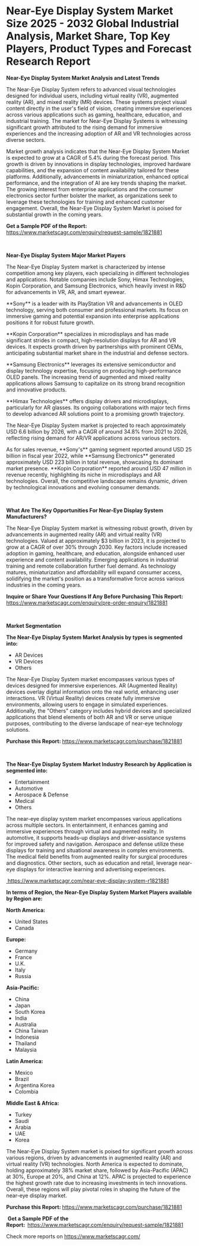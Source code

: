 <p><h1>Near-Eye Display System Market Size 2025 - 2032 Global Industrial Analysis, Market Share, Top Key Players, Product Types and Forecast Research Report</h1></p><p><strong>Near-Eye Display System Market Analysis and Latest Trends</strong></p>
<p><p>The Near-Eye Display System refers to advanced visual technologies designed for individual users, including virtual reality (VR), augmented reality (AR), and mixed reality (MR) devices. These systems project visual content directly in the user's field of vision, creating immersive experiences across various applications such as gaming, healthcare, education, and industrial training. The market for Near-Eye Display Systems is witnessing significant growth attributed to the rising demand for immersive experiences and the increasing adoption of AR and VR technologies across diverse sectors.</p><p>Market growth analysis indicates that the Near-Eye Display System Market is expected to grow at a CAGR of 5.4% during the forecast period. This growth is driven by innovations in display technologies, improved hardware capabilities, and the expansion of content availability tailored for these platforms. Additionally, advancements in miniaturization, enhanced optical performance, and the integration of AI are key trends shaping the market. The growing interest from enterprise applications and the consumer electronics sector further bolster the market, as organizations seek to leverage these technologies for training and enhanced customer engagement. Overall, the Near-Eye Display System Market is poised for substantial growth in the coming years.</p></p>
<p><strong>Get a Sample PDF of the Report:&nbsp;</strong> <a href="https://www.marketscagr.com/enquiry/request-sample/1821881?utm_campaign=3127&utm_medium=2&utm_source=Github&utm_content=ia&utm_term=12042025&utm_id=near-eye-display-system">https://www.marketscagr.com/enquiry/request-sample/1821881</a></p>
<p>&nbsp;</p>
<p><strong>Near-Eye Display System Major Market Players</strong></p>
<p><p>The Near-Eye Display System market is characterized by intense competition among key players, each specializing in different technologies and applications. Notable companies include Sony, Himax Technologies, Kopin Corporation, and Samsung Electronics, which heavily invest in R&D for advancements in VR, AR, and smart eyewear.</p><p>**Sony** is a leader with its PlayStation VR and advancements in OLED technology, serving both consumer and professional markets. Its focus on immersive gaming and potential expansion into enterprise applications positions it for robust future growth.</p><p>**Kopin Corporation** specializes in microdisplays and has made significant strides in compact, high-resolution displays for AR and VR devices. It expects growth driven by partnerships with prominent OEMs, anticipating substantial market share in the industrial and defense sectors.</p><p>**Samsung Electronics** leverages its extensive semiconductor and display technology expertise, focusing on producing high-performance OLED panels. The increasing trend of augmented and mixed reality applications allows Samsung to capitalize on its strong brand recognition and innovative products.</p><p>**Himax Technologies** offers display drivers and microdisplays, particularly for AR glasses. Its ongoing collaborations with major tech firms to develop advanced AR solutions point to a promising growth trajectory.</p><p>The Near-Eye Display System market is projected to reach approximately USD 6.6 billion by 2026, with a CAGR of around 34.8% from 2021 to 2026, reflecting rising demand for AR/VR applications across various sectors.</p><p>As for sales revenue, **Sony's** gaming segment reported around USD 25 billion in fiscal year 2022, while **Samsung Electronics** generated approximately USD 223 billion in total revenue, showcasing its dominant market presence. **Kopin Corporation** reported around USD 47 million in revenue recently, highlighting its niche in microdisplays and AR technologies. Overall, the competitive landscape remains dynamic, driven by technological innovations and evolving consumer demands.</p></p>
<p>&nbsp;</p>
<p><strong>What Are The Key Opportunities For Near-Eye Display System Manufacturers?</strong></p>
<p><p>The Near-Eye Display System market is witnessing robust growth, driven by advancements in augmented reality (AR) and virtual reality (VR) technologies. Valued at approximately $3 billion in 2023, it is projected to grow at a CAGR of over 30% through 2030. Key factors include increased adoption in gaming, healthcare, and education, alongside enhanced user experience and content availability. Emerging applications in industrial training and remote collaboration further fuel demand. As technology matures, miniaturization and affordability will expand consumer access, solidifying the market's position as a transformative force across various industries in the coming years.</p></p>
<p><strong>Inquire or Share Your Questions If Any Before Purchasing This Report:</strong> <a href="https://www.marketscagr.com/enquiry/pre-order-enquiry/1821881?utm_campaign=3127&utm_medium=2&utm_source=Github&utm_content=ia&utm_term=12042025&utm_id=near-eye-display-system">https://www.marketscagr.com/enquiry/pre-order-enquiry/1821881</a></p>
<p>&nbsp;</p>
<p><strong>Market Segmentation</strong></p>
<p><strong>The Near-Eye Display System Market Analysis by types is segmented into:</strong></p>
<p><ul><li>AR Devices</li><li>VR Devices</li><li>Others</li></ul></p>
<p><p>The Near-Eye Display System market encompasses various types of devices designed for immersive experiences. AR (Augmented Reality) devices overlay digital information onto the real world, enhancing user interactions. VR (Virtual Reality) devices create fully immersive environments, allowing users to engage in simulated experiences. Additionally, the "Others" category includes hybrid devices and specialized applications that blend elements of both AR and VR or serve unique purposes, contributing to the diverse landscape of near-eye technology solutions.</p></p>
<p><strong>Purchase this Report:&nbsp;</strong><a href="https://www.marketscagr.com/purchase/1821881?utm_campaign=3127&utm_medium=2&utm_source=Github&utm_content=ia&utm_term=12042025&utm_id=near-eye-display-system">https://www.marketscagr.com/purchase/1821881</a></p>
<p>&nbsp;</p>
<p><strong>The Near-Eye Display System Market Industry Research by Application is segmented into:</strong></p>
<p><ul><li>Entertainment</li><li>Automotive</li><li>Aerospace & Defense</li><li>Medical</li><li>Others</li></ul></p>
<p><p>The near-eye display system market encompasses various applications across multiple sectors. In entertainment, it enhances gaming and immersive experiences through virtual and augmented reality. In automotive, it supports heads-up displays and driver-assistance systems for improved safety and navigation. Aerospace and defense utilize these displays for training and situational awareness in complex environments. The medical field benefits from augmented reality for surgical procedures and diagnostics. Other sectors, such as education and retail, leverage near-eye displays for interactive learning and advertising experiences.</p></p>
<p><a href="https://www.marketscagr.com/near-eye-display-system-r1821881?utm_campaign=3127&utm_medium=2&utm_source=Github&utm_content=ia&utm_term=12042025&utm_id=near-eye-display-system">&nbsp;https://www.marketscagr.com/near-eye-display-system-r1821881</a></p>
<p><strong>In terms of Region, the Near-Eye Display System Market Players available by Region are:</strong></p>
<p>
    <p> <strong> North America: </strong>
        <ul>
            <li>United States</li>
            <li>Canada</li>
        </ul>
        </p> 
    <p> <strong> Europe: </strong>
        <ul>
            <li>Germany</li>
            <li>France</li>
            <li>U.K.</li>
            <li>Italy</li>
            <li>Russia</li>
        </ul>
        </p> 
    <p> <strong> Asia-Pacific: </strong>
        <ul>
            <li>China</li>
            <li>Japan</li>
            <li>South Korea</li>
            <li>India</li>
            <li>Australia</li>
            <li>China Taiwan</li>
            <li>Indonesia</li>
            <li>Thailand</li>
            <li>Malaysia</li>
        </ul>
        </p> 
    <p> <strong> Latin America: </strong>
        <ul>
            <li>Mexico</li>
            <li>Brazil</li>
            <li>Argentina Korea</li>
            <li>Colombia</li>
        </ul>
        </p> 
    <p> <strong> Middle East & Africa: </strong>
        <ul>
            <li>Turkey</li>
            <li>Saudi</li>
            <li>Arabia</li>
            <li>UAE</li>
            <li>Korea</li>
        </ul>
    </p>
    </p>
<p><p>The Near-Eye Display System market is poised for significant growth across various regions, driven by advancements in augmented reality (AR) and virtual reality (VR) technologies. North America is expected to dominate, holding approximately 38% market share, followed by Asia-Pacific (APAC) at 30%, Europe at 20%, and China at 12%. APAC is projected to experience the highest growth rate due to increasing investments in tech innovations. Overall, these regions will play pivotal roles in shaping the future of the near-eye display market.</p></p>
<p><strong>Purchase this Report: </strong><a href="https://www.marketscagr.com/purchase/1821881?utm_campaign=3127&utm_medium=2&utm_source=Github&utm_content=ia&utm_term=12042025&utm_id=near-eye-display-system">https://www.marketscagr.com/purchase/1821881</a></p>
<p>&nbsp;<strong>Get a Sample PDF of the Report:&nbsp;&nbsp;</strong><a href="https://www.marketscagr.com/enquiry/request-sample/1821881?utm_campaign=3127&utm_medium=2&utm_source=Github&utm_content=ia&utm_term=12042025&utm_id=near-eye-display-system">https://www.marketscagr.com/enquiry/request-sample/1821881</a></p>
<p><strong></strong></p>
<p>Check more reports on <a href="https://www.marketscagr.com/?utm_campaign=3127&utm_medium=2&utm_source=Github&utm_content=ia&utm_term=12042025&utm_id=near-eye-display-system">https://www.marketscagr.com/</a></p>